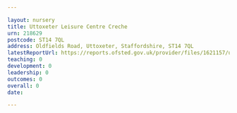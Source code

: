 ```yaml
---

layout: nursery
title: Uttoxeter Leisure Centre Creche
urn: 218629
postcode: ST14 7QL
address: Oldfields Road, Uttoxeter, Staffordshire, ST14 7QL
latestReportUrl: https://reports.ofsted.gov.uk/provider/files/1621157/urn/218629.pdf
teaching: 0
development: 0
leadership: 0
outcomes: 0
overall: 0
date: 

---
```

